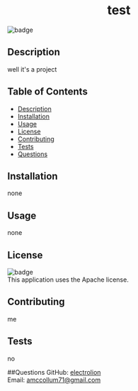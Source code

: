 
  <h1 align="center">test</h1>

  ![badge](https://img.shields.io/badge/license-Apache-blue)</br>

  ## Description
  well it's a project

  ## Table of Contents
  - [Description](#description)
  - [Installation](#installation)
  - [Usage](#usage)
  - [License](#license)
  - [Contributing](#contributing)
  - [Tests](#tests)
  - [Questions](#questions)

  ## Installation
  none

  ## Usage
  none

  ## License
  ![badge](https://img.shields.io/badge/license-Apache-blue)</br>
This application uses the Apache license.

## Contributing
me

## Tests
no

##Questions
GitHub: [electrolion](https://github.com/electrolion)</br>
Email: amccollum71@gmail.com</br>
